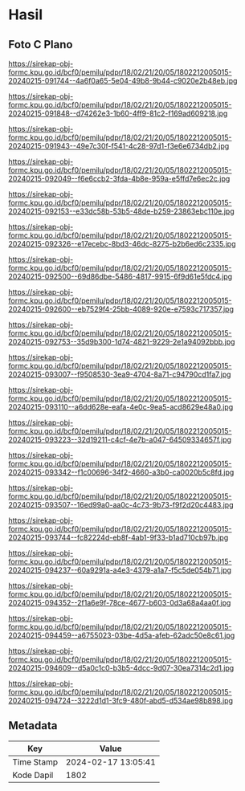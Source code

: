# Hasil

## Foto C Plano

https://sirekap-obj-formc.kpu.go.id/bcf0/pemilu/pdpr/18/02/21/20/05/1802212005015-20240215-091744--4a6f0a65-5e04-49b8-9b44-c9020e2b48eb.jpg

https://sirekap-obj-formc.kpu.go.id/bcf0/pemilu/pdpr/18/02/21/20/05/1802212005015-20240215-091848--d74262e3-1b60-4ff9-81c2-f169ad609218.jpg

https://sirekap-obj-formc.kpu.go.id/bcf0/pemilu/pdpr/18/02/21/20/05/1802212005015-20240215-091943--49e7c30f-f541-4c28-97d1-f3e6e6734db2.jpg

https://sirekap-obj-formc.kpu.go.id/bcf0/pemilu/pdpr/18/02/21/20/05/1802212005015-20240215-092049--f6e6ccb2-3fda-4b8e-959a-e5ffd7e6ec2c.jpg

https://sirekap-obj-formc.kpu.go.id/bcf0/pemilu/pdpr/18/02/21/20/05/1802212005015-20240215-092153--e33dc58b-53b5-48de-b259-23863ebc110e.jpg

https://sirekap-obj-formc.kpu.go.id/bcf0/pemilu/pdpr/18/02/21/20/05/1802212005015-20240215-092326--e17ecebc-8bd3-46dc-8275-b2b6ed6c2335.jpg

https://sirekap-obj-formc.kpu.go.id/bcf0/pemilu/pdpr/18/02/21/20/05/1802212005015-20240215-092500--69d86dbe-5486-4817-9915-6f9d61e5fdc4.jpg

https://sirekap-obj-formc.kpu.go.id/bcf0/pemilu/pdpr/18/02/21/20/05/1802212005015-20240215-092600--eb7529f4-25bb-4089-920e-e7593c717357.jpg

https://sirekap-obj-formc.kpu.go.id/bcf0/pemilu/pdpr/18/02/21/20/05/1802212005015-20240215-092753--35d9b300-1d74-4821-9229-2e1a94092bbb.jpg

https://sirekap-obj-formc.kpu.go.id/bcf0/pemilu/pdpr/18/02/21/20/05/1802212005015-20240215-093007--f9508530-3ea9-4704-8a71-c94790cd1fa7.jpg

https://sirekap-obj-formc.kpu.go.id/bcf0/pemilu/pdpr/18/02/21/20/05/1802212005015-20240215-093110--a6dd628e-eafa-4e0c-9ea5-acd8629e48a0.jpg

https://sirekap-obj-formc.kpu.go.id/bcf0/pemilu/pdpr/18/02/21/20/05/1802212005015-20240215-093223--32d19211-c4cf-4e7b-a047-64509334657f.jpg

https://sirekap-obj-formc.kpu.go.id/bcf0/pemilu/pdpr/18/02/21/20/05/1802212005015-20240215-093342--f1c00696-34f2-4660-a3b0-ca0020b5c8fd.jpg

https://sirekap-obj-formc.kpu.go.id/bcf0/pemilu/pdpr/18/02/21/20/05/1802212005015-20240215-093507--16ed99a0-aa0c-4c73-9b73-f9f2d20c4483.jpg

https://sirekap-obj-formc.kpu.go.id/bcf0/pemilu/pdpr/18/02/21/20/05/1802212005015-20240215-093744--fc82224d-eb8f-4ab1-9f33-b1ad710cb97b.jpg

https://sirekap-obj-formc.kpu.go.id/bcf0/pemilu/pdpr/18/02/21/20/05/1802212005015-20240215-094237--60a9291a-a4e3-4379-a1a7-f5c5de054b71.jpg

https://sirekap-obj-formc.kpu.go.id/bcf0/pemilu/pdpr/18/02/21/20/05/1802212005015-20240215-094352--2f1a6e9f-78ce-4677-b603-0d3a68a4aa0f.jpg

https://sirekap-obj-formc.kpu.go.id/bcf0/pemilu/pdpr/18/02/21/20/05/1802212005015-20240215-094459--a6755023-03be-4d5a-afeb-62adc50e8c61.jpg

https://sirekap-obj-formc.kpu.go.id/bcf0/pemilu/pdpr/18/02/21/20/05/1802212005015-20240215-094609--d5a0c1c0-b3b5-4dcc-9d07-30ea7314c2d1.jpg

https://sirekap-obj-formc.kpu.go.id/bcf0/pemilu/pdpr/18/02/21/20/05/1802212005015-20240215-094724--3222d1d1-3fc9-480f-abd5-d534ae98b898.jpg


## Metadata

| Key        | Value               |
| ---------- | ------------------- |
| Time Stamp | 2024-02-17 13:05:41 |
| Kode Dapil | 1802                |




